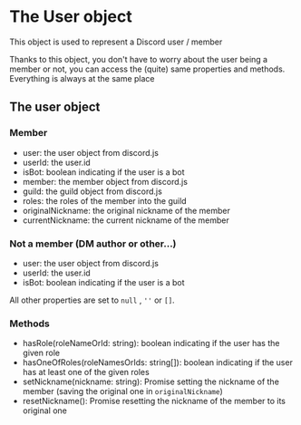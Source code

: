 # The User object

This object is used to represent a Discord user / member

Thanks to this object, you don't have to worry about the user being a member or not, you can access the (quite) same 
properties and methods. Everything is always at the same place

## The user object

### Member

- user: the user object from discord.js
- userId: the user.id
- isBot: boolean indicating if the user is a bot
- member: the member object from discord.js
- guild: the guild object from discord.js
- roles: the roles of the member into the guild
- originalNickname: the original nickname of the member
- currentNickname: the current nickname of the member

### Not a member (DM author or other...)

- user: the user object from discord.js
- userId: the user.id
- isBot: boolean indicating if the user is a bot

All other properties are set to `null` , `''` or `[]`.

### Methods

- hasRole(roleNameOrId: string): boolean indicating if the user has the given role
- hasOneOfRoles(roleNamesOrIds: string[]): boolean indicating if the user has at least one of the given roles
- setNickname(nickname: string): Promise<void> setting the nickname of the member (saving the original one in `originalNickname`)
- resetNickname(): Promise<void> resetting the nickname of the member to its original one

